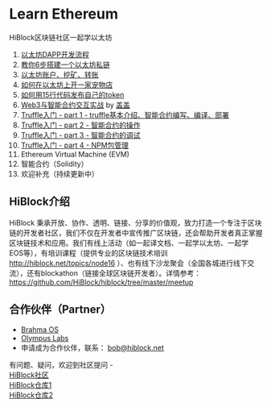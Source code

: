 # Learn Ethereum

HiBlock区块链社区一起学以太坊  
1. [以太坊DAPP开发流程](./ethereum-dapp-development-process.md)  
1. [教你6步搭建一个以太坊私链](./setup-a-private-ethereum-blockchain.md)  
2. [以太坊账户、挖矿、转账](./ethereum-account-miner.md)  
3. [如何在以太坊上开一家宠物店](./petstore-truffle.md)  
4. [如何用15行代码发布自己的token](./how-to-issue-token-truffle.md)  
5. [Web3与智能合约交互实战](./web3-interact-with-smart-contract.md) by [盖盖](https://github.com/gitferry)
6. [Truffle入门 - part 1 - truffle基本介绍、智能合约编写、编译、部署](./truffle-introduction-1.md)  
7. [Truffle入门 - part 2 - 智能合约的操作](./truffle-introduction-2.md)  
8. [Truffle入门 - part 3 - 智能合约的调试](./truffle-introduction-3.md)  
9. [Truffle入门 - part 4 - NPM包管理](./truffle-introduction-4-npm-package.md)  
5. Ethereum Virtual Machine (EVM)
6. 智能合约（Solidity）
7. 欢迎补充（持续更新中）


## HiBlock介绍
HiBlock 秉承开放、协作、透明、链接、分享的价值观，致力打造一个专注于区块链的开发者社区，我们不仅在开发者中宣传推广区块链，还会帮助开发者真正掌握区块链技术和应用。我们有线上活动（如一起译文档、一起学以太坊、一起学EOS等），有培训课程（提供专业的区块链技术培训 http://hiblock.net/topics/node16 ）、也有线下沙龙聚会（全国各城进行线下交流），还有blockathon（链接全球区块链开发者）。详情参考：https://github.com/HiBlock/hiblock/tree/master/meetup 

## 合作伙伴（Partner）
- [Brahma OS](https://www.brahmaos.io/)  
- [Olympus Labs](https://olympuslabs.io/)  
- 申请成为合作伙伴，联系： bob@hiblock.net

有问题、疑问，欢迎到社区提问 -   
[HiBlock社区](hiblock.net)  
[HiBlock仓库1](https://github.com/HiBlock/)  
[HiBlock仓库2](https://github.com/etherchina/)  
